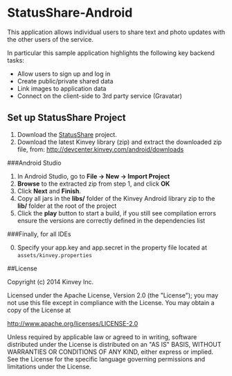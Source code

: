StatusShare-Android
==================
This application allows individual users to share text and photo updates with the other users of the service. 

In particular this sample application highlights the following key backend tasks:

* Allow users to sign up and log in
* Create public/private shared data
* Link images to application data
* Connect on the client-side to 3rd party service (Gravatar)


## Set up StatusShare Project

1. Download the [StatusShare](https://github.com/KinveyApps/StatusShare-Android/archive/master.zip) project.
3. Download the latest Kinvey library (zip) and extract the downloaded zip file, from: http://devcenter.kinvey.com/android/downloads


###Android Studio
1. In Android Studio, go to **File &rarr; New &rarr; Import Project**
2. **Browse** to the extracted zip from step 1, and click **OK**
3. Click **Next** and **Finish**.
4. Copy all jars in the **libs/** folder of the Kinvey Android library zip to the **lib/** folder at the root of the project
5.  Click the **play** button to start a build, if you still see compilation errors ensure the versions are correctly defined in the dependencies list

###Finally, for all IDEs

0. Specify your app.key and app.secret in the property file located at `assets/kinvey.properties` 

##License


Copyright (c) 2014 Kinvey Inc.

Licensed under the Apache License, Version 2.0 (the "License"); you may not use this file except
in compliance with the License. You may obtain a copy of the License at

 http://www.apache.org/licenses/LICENSE-2.0

Unless required by applicable law or agreed to in writing, software distributed under the License
is distributed on an "AS IS" BASIS, WITHOUT WARRANTIES OR CONDITIONS OF ANY KIND, either express
or implied. See the License for the specific language governing permissions and limitations under
the License.
